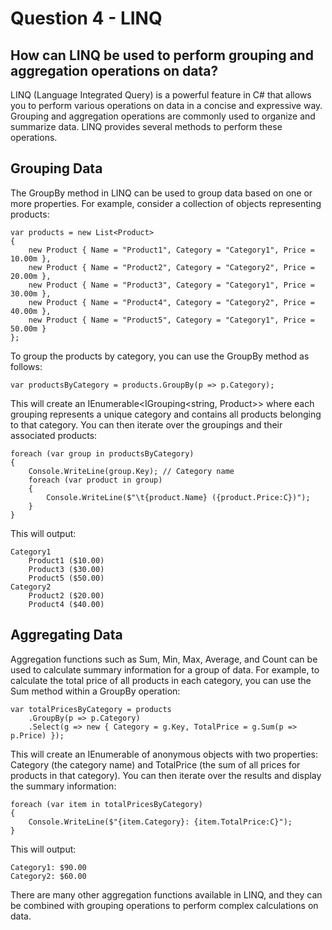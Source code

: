 # Question 4 - LINQ

## How can LINQ be used to perform grouping and aggregation operations on data?

LINQ (Language Integrated Query) is a powerful feature in C# that allows you to perform various operations on data in a concise and expressive way. Grouping and aggregation operations are commonly used to organize and summarize data. LINQ provides several methods to perform these operations.

## Grouping Data
The GroupBy method in LINQ can be used to group data based on one or more properties. For example, consider a collection of objects representing products:

```
var products = new List<Product>
{
    new Product { Name = "Product1", Category = "Category1", Price = 10.00m },
    new Product { Name = "Product2", Category = "Category2", Price = 20.00m },
    new Product { Name = "Product3", Category = "Category1", Price = 30.00m },
    new Product { Name = "Product4", Category = "Category2", Price = 40.00m },
    new Product { Name = "Product5", Category = "Category1", Price = 50.00m }
};

```
To group the products by category, you can use the GroupBy method as follows:

```
var productsByCategory = products.GroupBy(p => p.Category);

```
This will create an IEnumerable<IGrouping<string, Product>> where each grouping represents a unique category and contains all products belonging to that category. You can then iterate over the groupings and their associated products:

```
foreach (var group in productsByCategory)
{
    Console.WriteLine(group.Key); // Category name
    foreach (var product in group)
    {
        Console.WriteLine($"\t{product.Name} ({product.Price:C})");
    }
}

```
This will output:

```
Category1
    Product1 ($10.00)
    Product3 ($30.00)
    Product5 ($50.00)
Category2
    Product2 ($20.00)
    Product4 ($40.00)
```

## Aggregating Data
Aggregation functions such as Sum, Min, Max, Average, and Count can be used to calculate summary information for a group of data. For example, to calculate the total price of all products in each category, you can use the Sum method within a GroupBy operation:

```
var totalPricesByCategory = products
    .GroupBy(p => p.Category)
    .Select(g => new { Category = g.Key, TotalPrice = g.Sum(p => p.Price) });

```
This will create an IEnumerable of anonymous objects with two properties: Category (the category name) and TotalPrice (the sum of all prices for products in that category). You can then iterate over the results and display the summary information:

```
foreach (var item in totalPricesByCategory)
{
    Console.WriteLine($"{item.Category}: {item.TotalPrice:C}");
}

```
This will output:

```
Category1: $90.00
Category2: $60.00

```
There are many other aggregation functions available in LINQ, and they can be combined with grouping operations to perform complex calculations on data.

